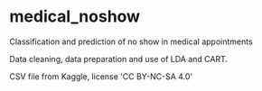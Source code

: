 # medical_noshow
Classification and prediction of no show in medical appointments

Data cleaning, data preparation and use of LDA and CART. 

CSV file from Kaggle, license 'CC BY-NC-SA 4.0'
